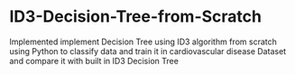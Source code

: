 # ID3-Decision-Tree-from-Scratch
Implemented implement Decision Tree using ID3 algorithm from scratch using Python to classify data and train it in cardiovascular disease Dataset and compare it with built in ID3 Decision Tree
